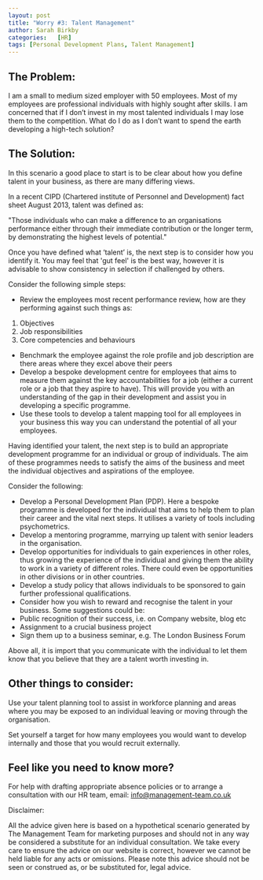 ```yaml
---
layout: post
title: "Worry #3: Talent Management"
author: Sarah Birkby
categories:   [HR]
tags: [Personal Development Plans, Talent Management]
---
```


The Problem:
------------
I am a small to medium sized employer with 50 employees. Most of my employees are professional individuals with highly sought after skills.  I am concerned that if I don’t invest in my most talented individuals I may lose them to the competition.  What do I do as I don’t want to spend the earth developing a high-tech solution?

The Solution:
------------

In this scenario a good place to start is to be clear about how you define talent in your business, as there are many differing views.

In a recent CIPD (Chartered institute of Personnel and Development) fact sheet August 2013, talent was defined as:

"Those individuals who can make a difference to an organisations performance either through their immediate contribution or the longer term, by demonstrating the highest levels of potential."

Once you have defined what ‘talent’ is, the next step is to consider how you identify it.  You may feel that 'gut feel' is the best way, however it is advisable to show consistency in selection if challenged by others.

Consider the following simple steps:

* Review the employees most recent performance review, how are they performing against such things as:
1. Objectives
2. Job responsibilities
3. Core competencies and behaviours
* Benchmark the employee against the  role  profile and job description are there areas where they excel above their peers
* Develop a bespoke development centre for employees that aims to measure them against the key accountabilities for a job (either a current role or a job that they aspire to have).  This will provide you with an understanding of the gap in their development and assist you in developing a specific programme.
* Use these tools to develop a talent mapping tool for all employees in your business this way you can understand the potential of all your employees.

Having identified your talent, the next step is to build an appropriate development programme for an individual or group of individuals.  The aim of these programmes needs to satisfy the aims of the business and meet the individual objectives and aspirations of the employee.

Consider the following:

* Develop a Personal Development Plan (PDP).  Here a bespoke programme is developed for the individual that aims to help them to plan their career and the vital next steps.  It utilises a variety of tools including psychometrics.
* Develop a mentoring programme, marrying up talent with senior leaders in the organisation.
* Develop opportunities for individuals to gain experiences in other roles, thus growing the experience of the individual and giving them the ability to work in a variety of different roles. There could even be opportunities in other divisions or in other countries.
* Develop a study policy that allows individuals to be sponsored to gain further professional qualifications.
* Consider how you wish to reward and recognise the talent in your business.  Some suggestions could be:
* Public recognition of their success, i.e. on Company website, blog etc
* Assignment to a crucial business project
* Sign them up to a business seminar, e.g. The London Business Forum

Above all, it is import that you communicate with the individual to let them know that you believe that they are a talent worth investing in.

Other things to consider:
-------------------------

Use your talent planning tool to assist in workforce planning and areas where you may be exposed to an individual leaving or moving through the organisation.

Set yourself a target for how many employees you would want to develop internally and those that you would recruit externally.

Feel like you need to know more?
--------------------------------

For help with drafting appropriate absence policies or to arrange a consultation with our HR team, email: <info@management-team.co.uk>

Disclaimer:

All the advice given here is based on a hypothetical scenario generated by The Management Team for marketing purposes and should not in any way be considered a substitute for an individual consultation. We take every care to ensure the advice on our website is correct, however we cannot be held liable for any acts or omissions. Please note this advice should not be seen or construed as, or be substituted for, legal advice.
